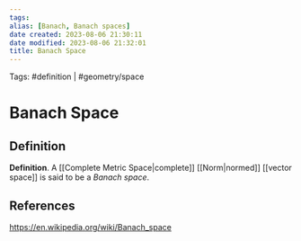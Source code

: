 ```yaml
---
tags: 
alias: [Banach, Banach spaces]
date created: 2023-08-06 21:30:11
date modified: 2023-08-06 21:32:01
title: Banach Space
---
```


Tags: #definition | #geometry/space

# Banach Space

## Definition

**Definition**. A [[Complete Metric Space|complete]] [[Norm|normed]] [[vector space]] is said to be a _Banach space_.

## References

https://en.wikipedia.org/wiki/Banach_space